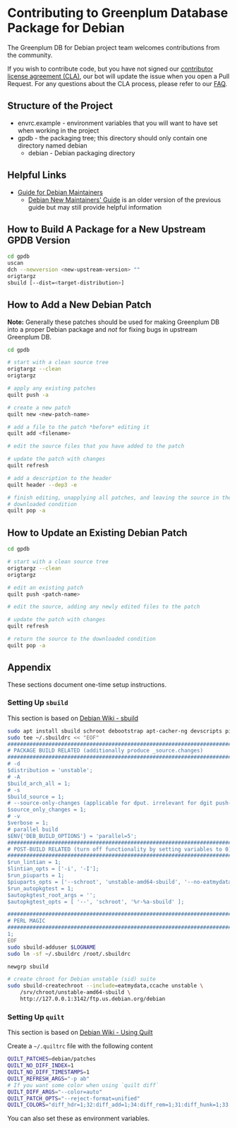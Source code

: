 # Contributing to Greenplum Database Package for Debian

The Greenplum DB for Debian project team welcomes contributions from the
community.

If you wish to contribute code, but you have not signed our [contributor
license agreement (CLA)](https://cla.vmware.com/cla/1/preview), our bot will
update the issue when you open a Pull Request. For any questions about the CLA
process, please refer to our [FAQ](https://cla.vmware.com/faq).

## Structure of the Project

* envrc.example - environment variables that you will want to have set when
  working in the project
* gpdb - the packaging tree; this directory should only contain one directory
  named debian
  * debian - Debian packaging directory

## Helpful Links

* [Guide for Debian Maintainers][0]
  * [Debian New Maintainers' Guide][1] is an older version of the previous
    guide but may still provide helpful information

[0]: https://www.debian.org/doc/manuals/debmake-doc/index.en.html
[1]: https://www.debian.org/doc/manuals/maint-guide/

## How to Build A Package for a New Upstream GPDB Version

```sh
cd gpdb
uscan
dch --newversion <new-upstream-version> ""
origtargz
sbuild [--dist=<target-distribution>]
```

## How to Add a New Debian Patch

**Note:** Generally these patches should be used for making Greenplum DB into a
proper Debian package and _not_ for fixing bugs in upstream Greenplum DB.

```sh
cd gpdb

# start with a clean source tree
origtargz --clean
origtargz

# apply any existing patches
quilt push -a

# create a new patch
quilt new <new-patch-name>

# add a file to the patch *before* editing it
quilt add <filename>

# edit the source files that you have added to the patch

# update the patch with changes
quilt refresh

# add a description to the header
quilt header --dep3 -e

# finish editing, unapplying all patches, and leaving the source in the
# downloaded condition
quilt pop -a
```

## How to Update an Existing Debian Patch

```sh
cd gpdb

# start with a clean source tree
origtargz --clean
origtargz

# edit an existing patch
quilt push <patch-name>

# edit the source, adding any newly edited files to the patch

# update the patch with changes
quilt refresh

# return the source to the downloaded condition
quilt pop -a
```

## Appendix

These sections document one-time setup instructions.

### Setting Up `sbuild`

This section is based on [Debian Wiki - sbuild](https://wiki.debian.org/sbuild)

```sh
sudo apt install sbuild schroot debootstrap apt-cacher-ng devscripts piuparts
sudo tee ~/.sbuildrc << "EOF"
##############################################################################
# PACKAGE BUILD RELATED (additionally produce _source.changes)
##############################################################################
# -d
$distribution = 'unstable';
# -A
$build_arch_all = 1;
# -s
$build_source = 1;
# --source-only-changes (applicable for dput. irrelevant for dgit push-source).
$source_only_changes = 1;
# -v
$verbose = 1;
# parallel build
$ENV{'DEB_BUILD_OPTIONS'} = 'parallel=5';
##############################################################################
# POST-BUILD RELATED (turn off functionality by setting variables to 0)
##############################################################################
$run_lintian = 1;
$lintian_opts = ['-i', '-I'];
$run_piuparts = 1;
$piuparts_opts = ['--schroot', 'unstable-amd64-sbuild', '--no-eatmydata'];
$run_autopkgtest = 1;
$autopkgtest_root_args = '';
$autopkgtest_opts = [ '--', 'schroot', '%r-%a-sbuild' ];

##############################################################################
# PERL MAGIC
##############################################################################
1;
EOF
sudo sbuild-adduser $LOGNAME
sudo ln -sf ~/.sbuildrc /root/.sbuildrc

newgrp sbuild

# create chroot for Debian unstable (sid) suite
sudo sbuild-createchroot --include=eatmydata,ccache unstable \
    /srv/chroot/unstable-amd64-sbuild \
    http://127.0.0.1:3142/ftp.us.debian.org/debian
```

### Setting Up `quilt`

This section is based on [Debian Wiki - Using Quilt][quilt]

Create a `~/.quiltrc` file with the following content

```sh
QUILT_PATCHES=debian/patches
QUILT_NO_DIFF_INDEX=1
QUILT_NO_DIFF_TIMESTAMPS=1
QUILT_REFRESH_ARGS="-p ab"
# If you want some color when using `quilt diff`
QUILT_DIFF_ARGS="--color=auto"
QUILT_PATCH_OPTS="--reject-format=unified"
QUILT_COLORS="diff_hdr=1;32:diff_add=1;34:diff_rem=1;31:diff_hunk=1;33:diff_ctx=35:diff_cctx=33"
```

You can also set these as environment variables.

[quilt]: https://wiki.debian.org/UsingQuilt

